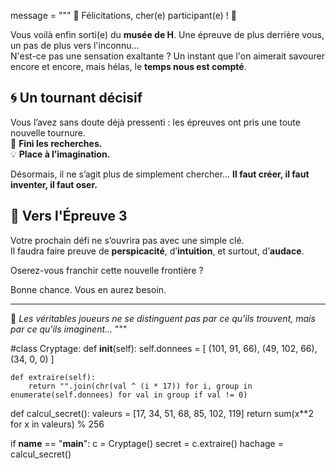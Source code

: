 message = """
🎉 Félicitations, cher(e) participant(e) ! 🎉

Vous voilà enfin sorti(e) du **musée de H**. Une épreuve de plus derrière vous, un pas de plus vers l'inconnu...  
N'est-ce pas une sensation exaltante ? Un instant que l'on aimerait savourer encore et encore, mais hélas, le **temps nous est compté**.  

## 🌀 Un tournant décisif  
Vous l’avez sans doute déjà pressenti : les épreuves ont pris une toute nouvelle tournure.  
🔎 **Fini les recherches.**  
💡 **Place à l’imagination.**  

Désormais, il ne s’agit plus de simplement chercher… **Il faut créer, il faut inventer, il faut oser.**  

## 🚪 Vers l'Épreuve 3  
Votre prochain défi ne s’ouvrira pas avec une simple clé.  
Il faudra faire preuve de **perspicacité**, d’**intuition**, et surtout, d’**audace**.  

Oserez-vous franchir cette nouvelle frontière ?  

Bonne chance. Vous en aurez besoin.  

---

📌 *Les véritables joueurs ne se distinguent pas par ce qu'ils trouvent, mais par ce qu'ils imaginent...*
"""

#class Cryptage:
    def __init__(self):
        self.donnees = [
            (101, 91, 66),
            (49, 102, 66),
            (34, 0, 0)
        ]

    def extraire(self):
        return "".join(chr(val ^ (i * 17)) for i, group in enumerate(self.donnees) for val in group if val != 0)

def calcul_secret():
    valeurs = [17, 34, 51, 68, 85, 102, 119]
    return sum(x**2 for x in valeurs) % 256

if __name__ == "__main__":
    c = Cryptage()
    secret = c.extraire()
    hachage = calcul_secret()
